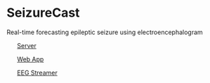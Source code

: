 SeizureCast
==============================

Real-time forecasting epileptic seizure using electroencephalogram

<ul>
    <p>
        <a href="https://github.com/ylin00/seizurecast_server/">Server</a>
    </p>
    <p>
        <a href="https://github.com/ylin00/seizurecast_app/">Web App</a>
    </p>
    <p>
        <a href="https://github.com/ylin00/eeg_streamer/">EEG Streamer</a>
    </p>
</ul>
